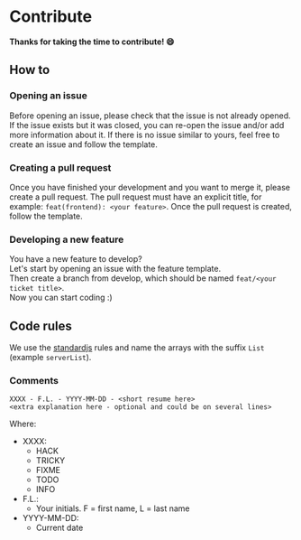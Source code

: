 # Contribute

**Thanks for taking the time to contribute! 😄​**

## How to

### Opening an issue

Before opening an issue, please check that the issue is not already opened.
If the issue exists but it was closed, you can re-open the issue and/or add more information about it.
If there is no issue similar to yours, feel free to create an issue and follow the template.

### Creating a pull request

Once you have finished your development and you want to merge it, please create a pull request. The pull request must have an explicit title, for example: `feat(frontend): <your feature>`. Once the pull request is created, follow the template.

### Developing a new feature

You have a new feature to develop?<br>
Let's start by opening an issue with the feature template.<br>
Then create a branch from develop, which should be named `feat/<your ticket title>`.<br>
Now you can start coding :)


## Code rules

We use the [standardjs](https://standardjs.com/rules.html) rules and name the arrays with the suffix `List` (example `serverList`).

### Comments
```
XXXX - F.L. - YYYY-MM-DD - <short resume here>
<extra explanation here - optional and could be on several lines>
```
Where:
- XXXX:
  - HACK
  - TRICKY
  - FIXME
  - TODO
  - INFO
- F.L.:
  - Your initials. F = first name, L = last name
- YYYY-MM-DD:
  - Current date
